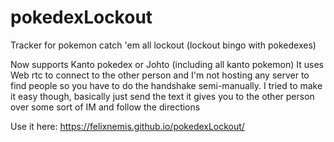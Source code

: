 # pokedexLockout
Tracker for pokemon catch 'em all lockout (lockout bingo with pokedexes)

Now supports Kanto pokedex or Johto (including all kanto pokemon)
It uses Web rtc to connect to the other person and I'm not hosting any server to find people so you have to do the handshake semi-manually.
I tried to make it easy though, basically just send the text it gives you to the other person over some sort of IM and follow the directions

Use it here: https://felixnemis.github.io/pokedexLockout/
